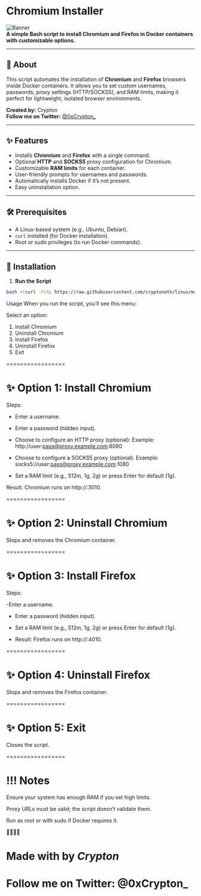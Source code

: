 # Chromium Installer

![Banner](https://img.shields.io/badge/Made%20by-Crypton-blue.svg)  
**A simple Bash script to install Chromium and Firefox in Docker containers with customizable options.**

---

## 📖 About

This script automates the installation of **Chromium** and **Firefox** browsers inside Docker containers. It allows you to set custom usernames, passwords, proxy settings (HTTP/SOCKS5), and RAM limits, making it perfect for lightweight, isolated browser environments.

**Created by:** Crypton  
**Follow me on Twitter:** [@0xCrypton_](https://x.com/0xCrypton_)

---

## ✨ Features

- Installs **Chromium** and **Firefox** with a single command.
- Optional **HTTP** and **SOCKS5** proxy configuration for Chromium.
- Customizable **RAM limits** for each container.
- User-friendly prompts for usernames and passwords.
- Automatically installs Docker if it’s not present.
- Easy uninstallation option.

---

## 🛠️ Prerequisites

- A Linux-based system (e.g., Ubuntu, Debian).
- `curl` installed (for Docker installation).
- Root or sudo privileges (to run Docker commands).

---

## 🚀 Installation

1. **Run the Script**

```bash
bash <(curl -fsSL https://raw.githubusercontent.com/cryptoneth/linux/main/browser.sh)
``` 

 Usage
When you run the script, you’ll see this menu:

Select an option:
1) Install Chromium
2) Uninstall Chromium
3) Install Firefox
4) Uninstall Firefox
5) Exit

=================

# ✨ Option 1: Install Chromium
Steps:

- Enter a username.

- Enter a password (hidden input).

- Choose to configure an HTTP proxy (optional):
Example: http://user:pass@proxy.example.com:8080

- Choose to configure a SOCKS5 proxy (optional):
Example: socks5://user:pass@proxy.example.com:1080

- Set a RAM limit (e.g., 512m, 1g, 2g) or press Enter for default (1g).

Result: Chromium runs on http://<your-ip>:3010.

=================

# ✨ Option 2: Uninstall Chromium

Stops and removes the Chromium container.

=================

# ✨ Option 3: Install Firefox
Steps:

-Enter a username.

- Enter a password (hidden input).

- Set a RAM limit (e.g., 512m, 1g, 2g) or press Enter for default (1g).

- Result: Firefox runs on http://<your-ip>:4010.

=================

# ✨ Option 4: Uninstall Firefox
Stops and removes the Firefox container.

=================

# ✨ Option 5: Exit
Closes the script.

=================

# !!! Notes
 
Ensure your system has enough RAM if you set high limits.


Proxy URLs must be valid; the script doesn’t validate them.


Run as root or with sudo if Docker requires it.

🚀🚀🚀🚀

# Made with  by ***Crypton***
# Follow me on Twitter: @0xCrypton_

